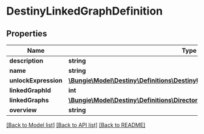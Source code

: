 # DestinyLinkedGraphDefinition

## Properties
Name | Type | Description | Notes
------------ | ------------- | ------------- | -------------
**description** | **string** |  | [optional] 
**name** | **string** |  | [optional] 
**unlockExpression** | [**\Bungie\Model\Destiny\Definitions\DestinyUnlockExpressionDefinition**](DestinyUnlockExpressionDefinition.md) |  | [optional] 
**linkedGraphId** | **int** |  | [optional] 
**linkedGraphs** | [**\Bungie\Model\Destiny\Definitions\Director\DestinyLinkedGraphEntryDefinition[]**](DestinyLinkedGraphEntryDefinition.md) |  | [optional] 
**overview** | **string** |  | [optional] 

[[Back to Model list]](../README.md#documentation-for-models) [[Back to API list]](../README.md#documentation-for-api-endpoints) [[Back to README]](../README.md)


